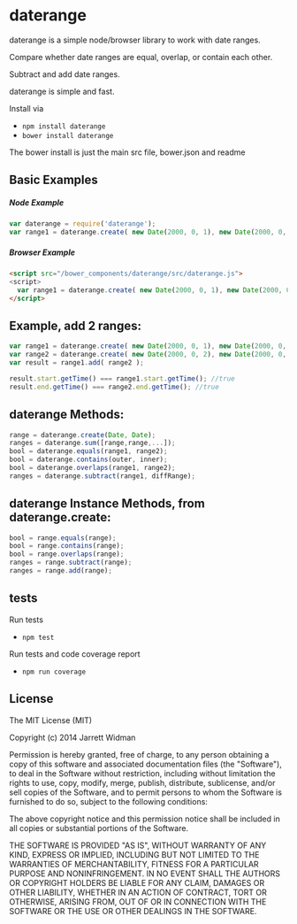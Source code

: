 ﻿# daterange

daterange is a simple node/browser library to work with date ranges. 

Compare whether date ranges are equal, overlap, or contain each other. 

Subtract and add date ranges.

daterange is simple and fast.


Install via 

- `npm install daterange`
- `bower install daterange`

The bower install is just the main src file, bower.json and readme

## Basic Examples
##### Node Example
```javascript
var daterange = require('daterange');
var range1 = daterange.create( new Date(2000, 0, 1), new Date(2000, 0, 3) );
```
##### Browser Example
```html
<script src="/bower_components/daterange/src/daterange.js">
<script>
  var range1 = daterange.create( new Date(2000, 0, 1), new Date(2000, 0, 3) );
</script>
```
## Example, add 2 ranges: 

```javascript
var range1 = daterange.create( new Date(2000, 0, 1), new Date(2000, 0, 3) );
var range2 = daterange.create( new Date(2000, 0, 2), new Date(2000, 0, 4) );
var result = range1.add( range2 );

result.start.getTime() === range1.start.getTime(); //true
result.end.getTime() === range2.end.getTime(); //true
```


## daterange Methods:

```javascript
range = daterange.create(Date, Date);
ranges = daterange.sum([range,range,...]);
bool = daterange.equals(range1, range2);
bool = daterange.contains(outer, inner);
bool = daterange.overlaps(range1, range2);
ranges = daterange.subtract(range1, diffRange);
```

## daterange Instance Methods, from daterange.create:

```javascript
bool = range.equals(range);
bool = range.contains(range);
bool = range.overlaps(range);
ranges = range.subtract(range);
ranges = range.add(range);
```

## tests

Run tests

- `npm test`

Run tests and code coverage report

- `npm run coverage`


## License
The MIT License (MIT)

Copyright (c) 2014 Jarrett Widman

Permission is hereby granted, free of charge, to any person obtaining a copy
of this software and associated documentation files (the "Software"), to deal
in the Software without restriction, including without limitation the rights
to use, copy, modify, merge, publish, distribute, sublicense, and/or sell
copies of the Software, and to permit persons to whom the Software is
furnished to do so, subject to the following conditions:

The above copyright notice and this permission notice shall be included in
all copies or substantial portions of the Software.

THE SOFTWARE IS PROVIDED "AS IS", WITHOUT WARRANTY OF ANY KIND, EXPRESS OR
IMPLIED, INCLUDING BUT NOT LIMITED TO THE WARRANTIES OF MERCHANTABILITY,
FITNESS FOR A PARTICULAR PURPOSE AND NONINFRINGEMENT. IN NO EVENT SHALL THE
AUTHORS OR COPYRIGHT HOLDERS BE LIABLE FOR ANY CLAIM, DAMAGES OR OTHER
LIABILITY, WHETHER IN AN ACTION OF CONTRACT, TORT OR OTHERWISE, ARISING FROM,
OUT OF OR IN CONNECTION WITH THE SOFTWARE OR THE USE OR OTHER DEALINGS IN
THE SOFTWARE.
